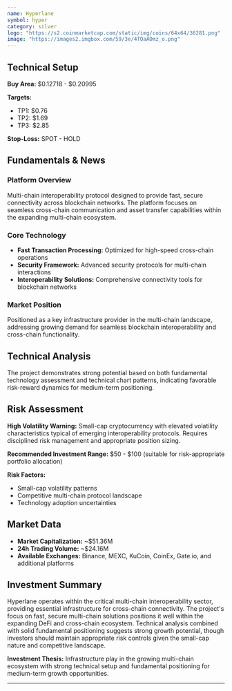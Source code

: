 ```yaml
---
name: Hyperlane
symbol: hyper
category: silver
logo: "https://s2.coinmarketcap.com/static/img/coins/64x64/36281.png"
image: "https://images2.imgbox.com/59/3e/4TOaAOmz_o.png"
---
```


## Technical Setup

**Buy Area:** $0.12718 - $0.20995

**Targets:**
- TP1: $0.76
- TP2: $1.69
- TP3: $2.85

**Stop-Loss:** SPOT - HOLD

## Fundamentals & News

### Platform Overview
Multi-chain interoperability protocol designed to provide fast, secure connectivity across blockchain networks. The platform focuses on seamless cross-chain communication and asset transfer capabilities within the expanding multi-chain ecosystem.

### Core Technology
- **Fast Transaction Processing:** Optimized for high-speed cross-chain operations
- **Security Framework:** Advanced security protocols for multi-chain interactions
- **Interoperability Solutions:** Comprehensive connectivity tools for blockchain networks

### Market Position
Positioned as a key infrastructure provider in the multi-chain landscape, addressing growing demand for seamless blockchain interoperability and cross-chain functionality.

## Technical Analysis

The project demonstrates strong potential based on both fundamental technology assessment and technical chart patterns, indicating favorable risk-reward dynamics for medium-term positioning.

## Risk Assessment

**High Volatility Warning:** Small-cap cryptocurrency with elevated volatility characteristics typical of emerging interoperability protocols. Requires disciplined risk management and appropriate position sizing.

**Recommended Investment Range:** $50 - $100 (suitable for risk-appropriate portfolio allocation)

**Risk Factors:**
- Small-cap volatility patterns
- Competitive multi-chain protocol landscape
- Technology adoption uncertainties

## Market Data

- **Market Capitalization:** ~$51.36M
- **24h Trading Volume:** ~$24.16M
- **Available Exchanges:** Binance, MEXC, KuCoin, CoinEx, Gate.io, and additional platforms

## Investment Summary

Hyperlane operates within the critical multi-chain interoperability sector, providing essential infrastructure for cross-chain connectivity. The project's focus on fast, secure multi-chain solutions positions it well within the expanding DeFi and cross-chain ecosystem. Technical analysis combined with solid fundamental positioning suggests strong growth potential, though investors should maintain appropriate risk controls given the small-cap nature and competitive landscape.

**Investment Thesis:** Infrastructure play in the growing multi-chain ecosystem with strong technical setup and fundamental positioning for medium-term growth opportunities.

---